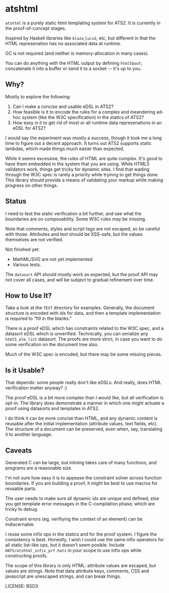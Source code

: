 # atshtml

`atshtml` is a purely static html templating system for ATS2.  It is currently in 
the proof-of-concept stages. 

Inspired by Haskell libraries like `blaze`,`lucid`, etc, but different in that 
the HTML represenation has no associated data at runtime.

GC is not required (and neither is memory-allocation in many cases). 

You can do anything with the HTML output by defining `html5$out`; concatenate
it into a buffer or send it to a socket -- it's up to you.

## Why?

Mostly to explore the following:

1. Can I make a concise and usable eDSL in ATS2?
2. How feasible is it to encode the rules for a complex and meandering ad-hoc 
   system (like the W3C specification) in the statics of ATS2?
3. How easy is it to get rid of most or all runtime data represenations in an eDSL
   for ATS2?

I would say the experiment was mostly a success, though it took me a long
time to figure out a decent approach.  It turns out ATS2 supports static
lambdas, which made things much easier than expected.

While it seems excessive, the rules of HTML are quite complex.  It's good to have
them embedded in the system that you are using.  While HTML5 validators work, things get
tricky for dynamic sites.  I find that wading through the W3C spec is rarely a priority
while tryinng to get things done. This library should provide a means of validating your
markup while making progress on other things.

## Status

I need to test the static verification a bit further, and see what the boundaries
are on composability.  Some W3C rules may be missing.

Note that comments, styles and script tags are not escaped, so be careful with 
those. Attributes and text should be XSS-safe, but the values themselves are
not verified.

Not finished yet:
- MathML/SVG are not yet implemented
- Various tests.

The `datasort` API should mostly work as expected, but the proof API may not cover
all cases, and will be subject to gradual refinement over time.

## How to Use It?

Take a look at the `TEST` directory for examples.  Generally, the document
structure is encoded with ids for data, and then a template implementation
is required to "fill in the blanks."

There is a proof eDSL which has constraints related to the W3C spec, and
a datasort eDSL which is unverified.  Technically, you can serialize any
`html5_elm_list` datasort.  The proofs are more strict, in case you want
to do some verification on the document tree also.

Much of the W3C spec is encoded, but there may be some missing pieces. 

## Is it Usable?
 
That depends: some people really don't like eDSLs.  And really, does HTML verification matter anyway?  :) 

The proof eDSL is a bit more complex than I would like, but all verification is opt-in.  The library does
demonstrate a manner in which one might actuate a proof using datasorts and templates in ATS2. 

I do think it can be more concise than HTML, and any dynamic content is reusable after the 
initial implementation (attribute values, text fields, etc).  The structure of a document can
be preserved, even when, say, translating it to another language.

## Caveats

Generated C can be large, but inlining takes care of many functions, and programs are
a reasonable size.

I'm not sure how easy it is to appease the constraint solver across function boundaries.
If you are building a proof, it might be best to use macros for reusable parts.

The user needs to make sure all dynamic ids are unique and defined, else you get
template error messages in the C-compilation phase, which are tricky to debug.

Constraint errors (eg, verifiying the context of an element) can be indiscernable. 

I reuse some infix ops in the statics and for the proof system.  I figure the consistency
is best.  Honestly, I wish I could use the same infix operators for all static list-like ops, but
it doesn't seem posible.  Include `HATS/atshtml_infix_prf.hats` in your scope to use infix ops while
constructing proofs.

The scope of this library is only HTML: attribute values are escaped, but values are strings. 
Note that data attribute keys, comments, CSS and javascript are unescaped
strings, and can break things.  


LICENSE: BSD3

